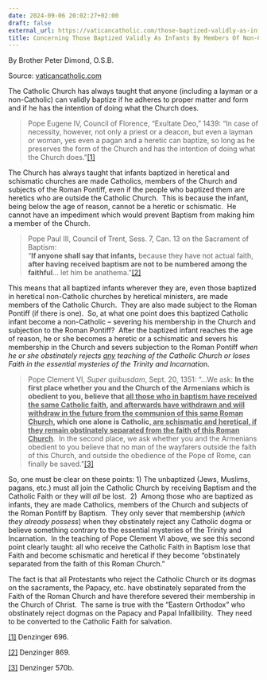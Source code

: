 ```yaml
---
date: 2024-09-06 20:02:27+02:00
draft: false
external_url: https://vaticancatholic.com/those-baptized-validly-as-infants-by-non-catholics/
title: Concerning Those Baptized Validly As Infants By Members Of Non-Catholic Sects
---
```



By Brother Peter Dimond, O.S.B.

Source: [vaticancatholic.com](https://vaticancatholic.com/those-baptized-validly-as-infants-by-non-catholics/)


<p>The Catholic Church has always taught that anyone (including a layman or a non-Catholic) can validly baptize if he adheres to proper matter and form and if he has the intention of doing what the Church does.</p>

<blockquote>
<p>Pope Eugene IV, Council of Florence, “Exultate Deo,” 1439: “In case of necessity, however, not only a priest or a deacon, but even a layman or woman, yes even a pagan and a heretic can baptize, so long as he preserves the form of the Church and has the intention of doing what the Church does.”<a href="#_edn1" name="_ednref1">[1]</a></p>
</blockquote>
<p>The Church has always taught that infants baptized in heretical and schismatic churches are made Catholics, members of the Church and subjects of the Roman Pontiff, even if the people who baptized them are heretics who are outside the Catholic Church.  This is because the infant, being below the age of reason, cannot be a heretic or schismatic.  He cannot have an impediment which would prevent Baptism from making him a member of the Church.</p>
<blockquote>
<p>Pope Paul III, Council of Trent, Sess. 7, Can. 13 on the Sacrament of Baptism:<br />“<strong>If anyone shall say that infants,</strong> because they have not actual faith, <strong>after having received baptism are not to be numbered among the faithful</strong>… let him be anathema.”<a href="#_edn2" name="_ednref2">[2]</a></p>
</blockquote>
<p>This means that all baptized infants wherever they are, even those baptized in heretical non-Catholic churches by heretical ministers, are made members of the Catholic Church.  They are also made subject to the Roman Pontiff (if there is one).  So, at what one point does this baptized Catholic infant become a non-Catholic – severing his membership in the Church and subjection to the Roman Pontiff?  After the baptized infant reaches the age of reason, he or she becomes a heretic or a schismatic and severs his membership in the Church and severs subjection to the Roman Pontiff <em>when he or she obstinately rejects <u>any</u> teaching of the Catholic Church or loses Faith in the essential mysteries of the Trinity and Incarnatio</em>n.</p>
<blockquote>
<p>Pope Clement VI, <em>Super quibusdam</em>, Sept. 20, 1351: “…We ask: <strong>In the first place whether you and the Church of the Armenians which is obedient to you, believe that <u>all those who in baptism have received the same Catholic faith</u>, <u>and afterwards have withdrawn and will withdraw in the future from the communion of this same Roman Church</u>, which one alone is Catholic,<u> are schismatic and heretical, if they remain obstinately separated from the faith of this Roman Church</u></strong>.  In the second place, we ask whether you and the Armenians obedient to you believe that no man of the wayfarers outside the faith of this Church, and outside the obedience of the Pope of Rome, can finally be saved.”<a href="#_edn3" name="_ednref3">[3]</a></p>
</blockquote>
<p>So, one must be clear on these points: 1) The unbaptized (Jews, Muslims, pagans, etc.) must all join the Catholic Church by receiving Baptism and the Catholic Faith or they will <em>all</em> be lost.  2)  Among those who are baptized as infants, they are made Catholics, members of the Church and subjects of the Roman Pontiff by Baptism.  They only sever that membership (<em>which they already possess</em>) when they obstinately reject any Catholic dogma or believe something contrary to the essential mysteries of the Trinity and Incarnation.  In the teaching of Pope Clement VI above, we see this second point clearly taught: all who receive the Catholic Faith in Baptism lose that Faith and become schismatic and heretical if they become “obstinately separated from the faith of this Roman Church.” </p>
<p>The fact is that all Protestants who reject the Catholic Church or its dogmas on the sacraments, the Papacy, etc. have obstinately separated from the Faith of the Roman Church and have therefore severed their membership in the Church of Christ.  The same is true with the “Eastern Orthodox” who obstinately reject dogmas on the Papacy and Papal Infallibility.  They need to be converted to the Catholic Faith for salvation.</p>

<div class="footnotes">
<div>
<p><a href="#_ednref1" name="_edn1">[1]</a> Denzinger 696.</p>
</div>
<div>
<p><a href="#_ednref2" name="_edn2">[2]</a> Denzinger 869.</p>
</div>
<div>
<p><a href="#_ednref3" name="_edn3">[3]</a> Denzinger 570b.</p>
</div>
</div>
</div>
